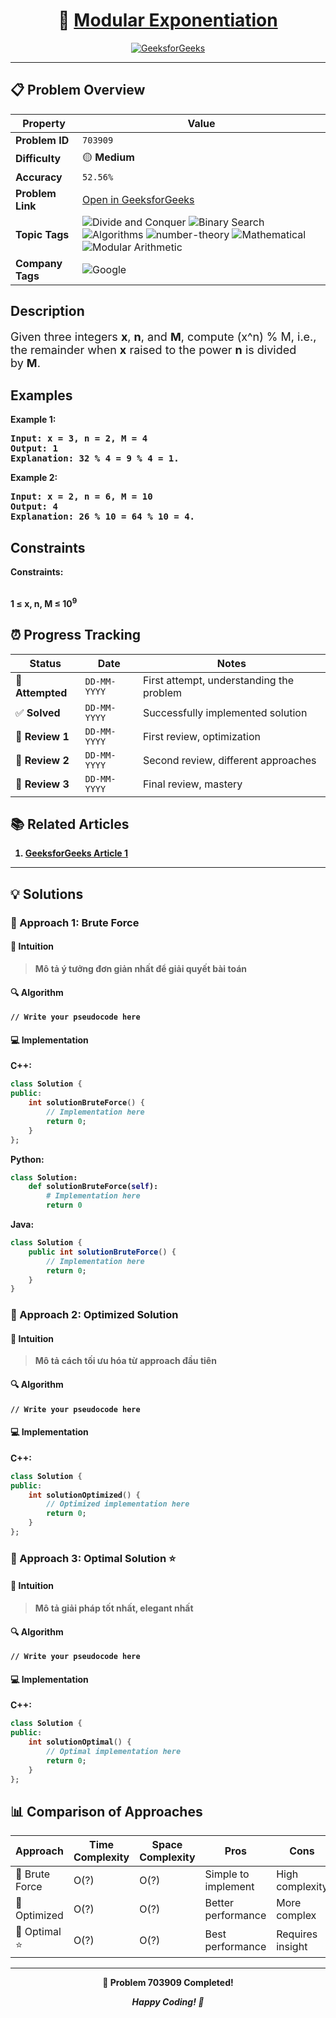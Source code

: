 <div align="center">

# 🧠 [Modular Exponentiation](https://www.geeksforgeeks.org/problems/modular-exponentiation-for-large-numbers5537/1)

[![GeeksforGeeks](<https://img.shields.io/badge/GeeksforGeeks-Problem-0F9D58?style=for-the-badge&logo=geeksforgeeks&logoColor=white>)](https://www.geeksforgeeks.org/problems/modular-exponentiation-for-large-numbers5537/1)

</div>

---

## 📋 Problem Overview

| Property | Value |
|----------|-------|
| **Problem ID** | `703909` |
| **Difficulty** | 🟡 **Medium** |
| **Accuracy** | `52.56%` |
| **Problem Link** | [Open in GeeksforGeeks](https://www.geeksforgeeks.org/problems/modular-exponentiation-for-large-numbers5537/1) |
| **Topic Tags** | ![Divide and Conquer](https://img.shields.io/badge/-Divide%20and%20Conquer-blue?style=flat-square) ![Binary Search](https://img.shields.io/badge/-Binary%20Search-blue?style=flat-square) ![Algorithms](https://img.shields.io/badge/-Algorithms-blue?style=flat-square) ![number-theory](https://img.shields.io/badge/-number-theory-blue?style=flat-square) ![Mathematical](https://img.shields.io/badge/-Mathematical-blue?style=flat-square) ![Modular Arithmetic](https://img.shields.io/badge/-Modular%20Arithmetic-blue?style=flat-square) |
| **Company Tags** | ![Google](https://img.shields.io/badge/-Google-orange?style=flat-square) |

## Description
<!-- description:start -->
<p><span style="font-size: 18px;">Given three integers <strong>x</strong>, <strong>n</strong>, and <strong>M</strong>, compute (x^n) % M, i.e., the remainder when <strong>x</strong> raised to the power <strong>n</strong> is divided by <strong>M</strong>.</span></p>
<p><span style="font-size: 18px;"><strong>
<!-- description:end -->

## Examples

<p><strong class="example">Example 1:</strong></p>
<pre>
<strong>Input:</strong> x = 3, n = 2, M = 4
<strong>Output:</strong> 1
<strong>Explanation:</strong> 32 % 4 = 9 % 4 = 1.
</pre>

<p><strong class="example">Example 2:</strong></p>
<pre>
<strong>Input:</strong> x = 2, n = 6, M = 10
<strong>Output:</strong> 4
<strong>Explanation:</strong> 26 % 10 = 64 % 10 = 4.
</pre>

## Constraints

<p><strong>Constraints:</strong></p>
<br />1 ≤ x, n, M ≤ 10<sup>9</sup></span></p>

## ⏰ Progress Tracking

| Status | Date | Notes |
|--------|------|-------|
| 🎯 **Attempted** | `DD-MM-YYYY` | First attempt, understanding the problem |
| ✅ **Solved** | `DD-MM-YYYY` | Successfully implemented solution |
| 🔄 **Review 1** | `DD-MM-YYYY` | First review, optimization |
| 🔄 **Review 2** | `DD-MM-YYYY` | Second review, different approaches |
| 🔄 **Review 3** | `DD-MM-YYYY` | Final review, mastery |

## 📚 Related Articles

1. [GeeksforGeeks Article 1](https://www.geeksforgeeks.org/modular-exponentiation-power-in-modular-arithmetic/)

---

## 💡 Solutions

### 🥉 Approach 1: Brute Force

#### 📝 Intuition
> Mô tả ý tưởng đơn giản nhất để giải quyết bài toán

#### 🔍 Algorithm
```pseudo
// Write your pseudocode here
```

#### 💻 Implementation

**C++:**
```cpp
class Solution {
public:
    int solutionBruteForce() {
        // Implementation here
        return 0;
    }
};
```

**Python:**
```python
class Solution:
    def solutionBruteForce(self):
        # Implementation here
        return 0
```

**Java:**
```java
class Solution {
    public int solutionBruteForce() {
        // Implementation here
        return 0;
    }
}
```

### 🥈 Approach 2: Optimized Solution

#### 📝 Intuition
> Mô tả cách tối ưu hóa từ approach đầu tiên

#### 🔍 Algorithm
```pseudo
// Write your pseudocode here
```

#### 💻 Implementation

**C++:**
```cpp
class Solution {
public:
    int solutionOptimized() {
        // Optimized implementation here
        return 0;
    }
};
```

### 🥇 Approach 3: Optimal Solution ⭐

#### 📝 Intuition
> Mô tả giải pháp tốt nhất, elegant nhất

#### 🔍 Algorithm
```pseudo
// Write your pseudocode here
```

#### 💻 Implementation

**C++:**
```cpp
class Solution {
public:
    int solutionOptimal() {
        // Optimal implementation here
        return 0;
    }
};
```

## 📊 Comparison of Approaches

| Approach | Time Complexity | Space Complexity | Pros | Cons |
|----------|-----------------|------------------|------|------|
| 🥉 Brute Force | O(?) | O(?) | Simple to implement | High complexity |
| 🥈 Optimized   | O(?) | O(?) | Better performance | More complex |
| 🥇 Optimal ⭐  | O(?) | O(?) | Best performance | Requires insight |

---

<div align="center">

**🎯 Problem 703909 Completed!**

*Happy Coding! 🚀*

</div>
